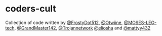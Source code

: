 # coders-cult
Collection of code written by [@FrostyDot512](https://github.com/FrostyDot512), [@Otwiine](https://github.com/Otwiine), [@MOSES-LEO-tech](https://github.com/MOSES-LEO-tech), [@GrandMaster142](https://github.com/GrandMaster142), [@Trojannetwork](https://github.com/Trojannetwork) [@eliosha](https://github.com/eliosha) and [@mattyy432](https://github.com/mattyy432)
